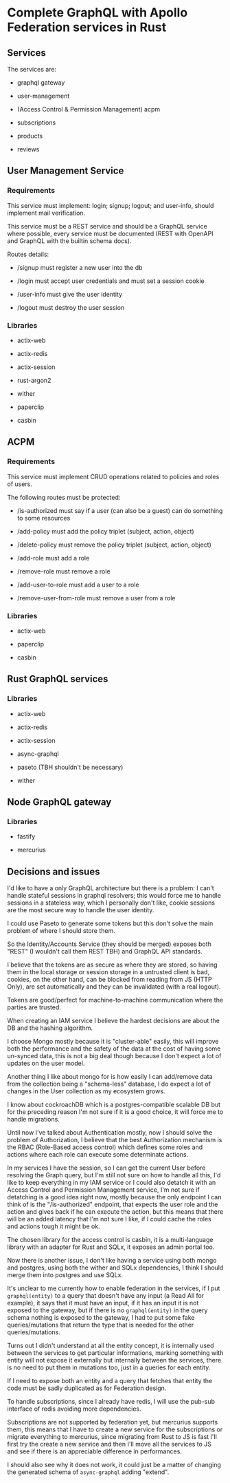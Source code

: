 # Complete GraphQL with Apollo Federation services in Rust

## Services

The services are:

* graphql gateway

* user-management

* (Access Control & Permission Management) acpm

* subscriptions

* products

* reviews

## User Management Service

### Requirements

This service must implement: login; signup; logout; and user-info, should implement mail verification.

This service must be a REST service and should be a GraphQL service where possible, every service must be documented (REST with OpenAPI and GraphQL with the builtin schema docs).

Routes details:

* /signup must register a new user into the db

* /login must accept user credentials and must set a session cookie

* /user-info must give the user identity

* /logout must destroy the user session

### Libraries

* actix-web

* actix-redis

* actix-session

* rust-argon2

* wither

* paperclip

* casbin

## ACPM

### Requirements

This service must implement CRUD operations related to policies and roles of users.

The following routes must be protected:

* /is-authorized must say if a user (can also be a guest) can do something to some resources

* /add-policy must add the policy triplet (subject, action, object)

* /delete-policy must remove the policy triplet (subject, action, object)

* /add-role must add a role

* /remove-role must remove a role

* /add-user-to-role must add a user to a role

* /remove-user-from-role must remove a user from a role

### Libraries

* actix-web

* paperclip

* casbin

## Rust GraphQL services

### Libraries

* actix-web

* actix-redis

* actix-session

* async-graphql

* paseto (TBH shouldn't be necessary)

* wither

## Node GraphQL gateway

### Libraries

* fastify

* mercurius 

## Decisions and issues

I'd like to have a only GraphQL architecture but there is a problem: I can't handle stateful sessions in graphql resolvers; this would force me to handle sessions in a stateless way, which I personally don't like, cookie sessions are the most secure way to handle the user identity.

I could use Paseto to generate some tokens but this don't solve the main problem of where I should store them.

So the Identity/Accounts Service (they should be merged) exposes both "REST" (I wouldn't call them REST TBH) and GraphQL API standards.

I believe that the tokens are as secure as where they are stored, so having them in the local storage or session storage in a untrusted client is bad, cookies, on the other hand, can be blocked from reading from JS (HTTP Only), are set automatically and they can be invalidated (with a real logout).

Tokens are good/perfect for machine-to-machine communication where the parties are trusted.

When creating an IAM service I believe the hardest decisions are about the DB and the hashing algorithm.

I choose Mongo mostly because it is "cluster-able" easily, this will improve both the performance and the safety of the data at the cost of having some un-synced data, this is not a big deal though because I don't expect a lot of updates on the user model.

Another thing I like about mongo for is how easily I can add/remove data from the collection being a "schema-less" database, I do expect a lot of changes in the User collection as my ecosystem grows.

I know about cockroachDB which is a postgres-compatible scalable DB but for the preceding reason I'm not sure if it is a good choice, it will force me to handle migrations.

Until now I've talked about Authentication mostly, now I should solve the problem of Authorization, I believe that the best Authorization mechanism is the RBAC (Role-Based access control) which defines some roles and actions where each role can execute some determinate actions. 

In my services I have the session, so I can get the current User before resolving the Graph query, but I'm still not sure on how to handle all this, I'd like to keep everything in my IAM service or I could also detatch it with an Access Control and Permission Management service, I'm not sure if detatching is a good idea right now, mostly because the only endpoint I can think of is the "/is-authorized" endpoint, that expects the user role and the action and gives back if he can execute the action, but this means that there will be an added latency that I'm not sure I like, if I could cache the roles and actions tough it might be ok.

The chosen library for the access control is casbin, it is a multi-language library with an adapter for Rust and SQLx, it exposes an admin portal too.

Now there is another issue, I don't like having a service using both mongo and postgres, using both the wither and SQLx dependencies, I think I should merge them into postgres and use SQLx.

It's unclear to me currently how to enable federation in the services, if I put `graphql(entity)` to a query that doesn't have any input (a Read All for example), it says that it must have an input, if it has an input it is not exposed to the gateway, but if there is no `graphql(entity)` in the query schema nothing is exposed to the gateway, I had to put some fake queries/mutations that return the type that is needed for the other queries/mutations.

Turns out I didn't understand at all the entity concept, it is internally used between the services to get particular informations, marking something with entity will not expose it externally but internally between the services, there is no need to put them in mutations too, just in a queries for each entity.

If I need to expose both an entity and a query that fetches that entity the code must be sadly duplicated as for Federation design.

To handle subscriptions, since I already have redis, I will use the pub-sub interface of redis avoiding more dependencies.

Subscriptions are not supported by federation yet, but mercurius supports them, this means that I have to create a new service for the subscriptions or migrate everything to mercurius, since migrating from Rust to JS is fast I'll first try the create a new service and then I'll move all the services to JS and see if there is an appreciable difference in performances.

I should also see why it does not work, it could just be a matter of changing the generated schema of `async-graphql` adding "extend".
